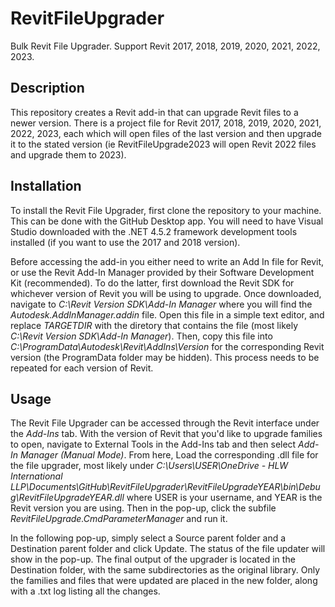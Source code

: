 # RevitFileUpgrader

Bulk Revit File Upgrader. Support Revit 2017, 2018, 2019, 2020, 2021, 2022, 2023.

## Description

This repository creates a Revit add-in that can upgrade Revit files to a newer version. There is a project file for Revit 2017, 2018, 2019, 2020, 2021, 2022, 2023, each which will open files of the last version and then upgrade it to the stated version (ie RevitFileUpgrade2023 will open Revit 2022 files and upgrade them to 2023). 

## Installation

To install the Revit File Upgrader, first clone the repository to your machine. This can be done with the GitHub Desktop app. You will need to have Visual Studio downloaded with the .NET 4.5.2 framework development tools installed (if you want to use the 2017 and 2018 version). 

Before accessing the add-in you either need to write an Add In file for Revit, or use the Revit Add-In Manager provided by their Software Development Kit (recommended). To do the latter, first download the Revit SDK for whichever version of Revit you will be using to upgrade. Once downloaded, navigate to *C:\Revit Version SDK\Add-In Manager* where you will find the *Autodesk.AddInManager.addin* file. Open this file in a simple text editor, and replace *TARGETDIR* with the diretory that contains the file (most likely *C:\Revit Version SDK\Add-In Manager*). Then, copy this file into *C:\ProgramData\Autodesk\Revit\AddIns\Version* for the corresponding Revit version (the ProgramData folder may be hidden). This process needs to be repeated for each version of Revit.

## Usage

The Revit File Upgrader can be accessed through the Revit interface under the *Add-Ins* tab. With the version of Revit that you'd like to upgrade families to open, navigate to External Tools in the Add-Ins tab and then select *Add-In Manager (Manual Mode)*. From here, Load the corresponding .dll file for the file upgrader, most likely under *C:\Users\USER\OneDrive - HLW International LLP\Documents\GitHub\RevitFileUpgrader\RevitFileUpgradeYEAR\bin\Debug\RevitFileUpgradeYEAR.dll* where USER is your username, and YEAR is the Revit version you are using. Then in the pop-up, click the subfile *RevitFileUpgrade.CmdParameterManager* and run it.

In the following pop-up, simply select a Source parent folder and a Destination parent folder and click Update. The status of the file updater will show in the pop-up. The final output of the upgrader is located in the Destination folder, with the same subdirectories as the original library. Only the families and files that were updated are placed in the new folder, along with a .txt log listing all the changes.